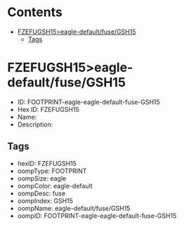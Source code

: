



Contents
========

* [FZEFUGSH15>eagle-default/fuse/GSH15](#fzefugsh15eagle-defaultfusegsh15)
	* [Tags](#tags)

# FZEFUGSH15>eagle-default/fuse/GSH15

- ID: FOOTPRINT-eagle-eagle-default-fuse-GSH15
- Hex ID: FZEFUGSH15
- Name: 
- Description: 

## Tags

- hexID: FZEFUGSH15
- oompType: FOOTPRINT
- oompSize: eagle
- oompColor: eagle-default
- oompDesc: fuse
- oompIndex: GSH15
- oompName: eagle-default/fuse/GSH15
- oompID: FOOTPRINT-eagle-eagle-default-fuse-GSH15

